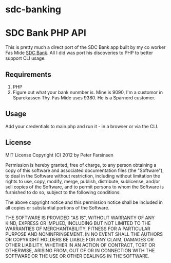 sdc-banking
===========

# SDC Bank PHP API
This is pretty much a direct port of the SDC Bank app built by my co worker Fas Mide [SDC Bank](https://github.com/fasmide/sdc-banking). All I did was port his discoveries to PHP to better support CLI usage.

## Requirements
1. PHP
2. Figure out what your bank nunmber is. Mine is 9090, I'm a customor in Sparekassen Thy. Fas Mide uses 9380. He is a Sparnord customer.

## Usage
Add your credentials to main.php and run it - in a browser or via the CLI.

## License
MIT License
Copyright (C) 2012 by Peter Farsinsen

Permission is hereby granted, free of charge, to any person obtaining a copy
of this software and associated documentation files (the "Software"), to deal
in the Software without restriction, including without limitation the rights
to use, copy, modify, merge, publish, distribute, sublicense, and/or sell
copies of the Software, and to permit persons to whom the Software is
furnished to do so, subject to the following conditions:

The above copyright notice and this permission notice shall be included in
all copies or substantial portions of the Software.

THE SOFTWARE IS PROVIDED "AS IS", WITHOUT WARRANTY OF ANY KIND, EXPRESS OR
IMPLIED, INCLUDING BUT NOT LIMITED TO THE WARRANTIES OF MERCHANTABILITY,
FITNESS FOR A PARTICULAR PURPOSE AND NONINFRINGEMENT. IN NO EVENT SHALL THE
AUTHORS OR COPYRIGHT HOLDERS BE LIABLE FOR ANY CLAIM, DAMAGES OR OTHER
LIABILITY, WHETHER IN AN ACTION OF CONTRACT, TORT OR OTHERWISE, ARISING FROM,
OUT OF OR IN CONNECTION WITH THE SOFTWARE OR THE USE OR OTHER DEALINGS IN
THE SOFTWARE.
